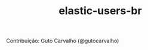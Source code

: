 ﻿---
layout: post
title:  "elastic-users-br"
categories: 
link-telegram: https://telegram.me/elasticbr
---
Contribuição: Guto Carvalho (@gutocarvalho)

